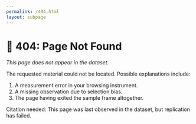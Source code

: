 ```yaml
---
permalink: /404.html
layout: subpage
---
```


# 🚫 404: Page Not Found

<em>This page does not appear in the dataset.</em>

The requested material could not be located. Possible explanations include:

1. A measurement error in your browsing instrument.
2. A missing observation due to selection bias.
3. The page having exited the sample frame altogether.

Citation needed: This page was last observed in the dataset, but replication has failed.
